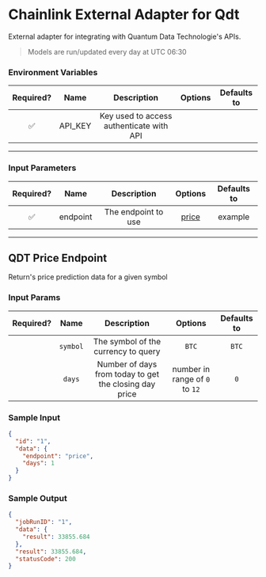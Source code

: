 # Chainlink External Adapter for Qdt

External adapter for integrating with Quantum Data Technologie's APIs.

> Models are run/updated every day at UTC 06:30

### Environment Variables

| Required? |  Name   |               Description                | Options | Defaults to |
| :-------: | :-----: | :--------------------------------------: | :-----: | :---------: |
|    ✅     | API_KEY | Key used to access authenticate with API |         |             |

---

### Input Parameters

| Required? |   Name   |     Description     |           Options            | Defaults to |
| :-------: | :------: | :-----------------: | :--------------------------: | :---------: |
|    ✅     | endpoint | The endpoint to use | [price](#QDT-Price-Endpoint) |   example   |

---

## QDT Price Endpoint

Return's price prediction data for a given symbol

### Input Params

| Required? |   Name   |                      Description                       |            Options             | Defaults to |
| :-------: | :------: | :----------------------------------------------------: | :----------------------------: | :---------: |
|           | `symbol` |          The symbol of the currency to query           |             `BTC`              |    `BTC`    |
|           |  `days`  | Number of days from today to get the closing day price | number in range of `0` to `12` |     `0`     |

### Sample Input

```json
{
  "id": "1",
  "data": {
    "endpoint": "price",
    "days": 1
  }
}
```

### Sample Output

```json
{
  "jobRunID": "1",
  "data": {
    "result": 33855.684
  },
  "result": 33855.684,
  "statusCode": 200
}
```
